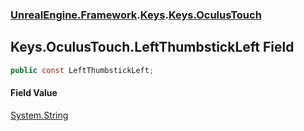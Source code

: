 ### [UnrealEngine.Framework](./UnrealEngine-Framework.md 'UnrealEngine.Framework').[Keys](./Keys.md 'UnrealEngine.Framework.Keys').[Keys.OculusTouch](./Keys-OculusTouch.md 'UnrealEngine.Framework.Keys.OculusTouch')
## Keys.OculusTouch.LeftThumbstickLeft Field
  
```csharp
public const LeftThumbstickLeft;
```
#### Field Value
[System.String](https://docs.microsoft.com/en-us/dotnet/api/System.String 'System.String')  
